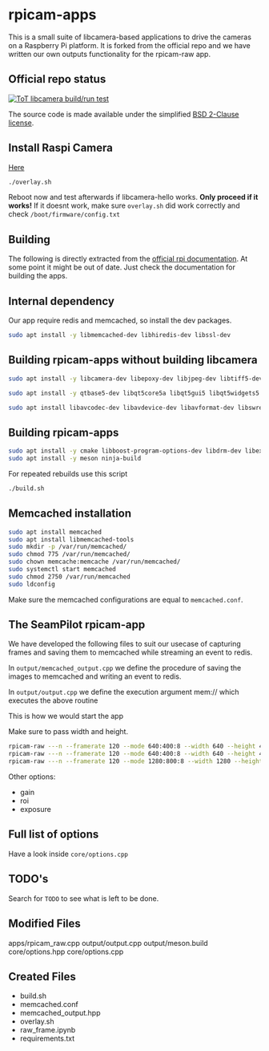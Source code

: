 # rpicam-apps
This is a small suite of libcamera-based applications to drive the cameras on a Raspberry Pi platform. It is forked from the official repo and we have written our own outputs functionality for the rpicam-raw app.

Official repo status
------

[![ToT libcamera build/run test](https://github.com/raspberrypi/rpicam-apps/actions/workflows/rpicam-test.yml/badge.svg)](https://github.com/raspberrypi/rpicam-apps/actions/workflows/rpicam-test.yml)

The source code is made available under the simplified [BSD 2-Clause license](https://spdx.org/licenses/BSD-2-Clause.html).

Install Raspi Camera
-----

[Here](https://www.raspberrypi.com/documentation/accessories/camera.html#installing-a-raspberry-pi-camera)

```sh
./overlay.sh
```

Reboot now and test afterwards if libcamera-hello works. **Only proceed if it works!** If it doesnt work, make sure `overlay.sh` did work correctly and check `/boot/firmware/config.txt`

Building
------

The following is directly extracted from the [official rpi documentation](https://www.raspberrypi.com/documentation/computers/camera_software.html#building-rpicam-apps-without-building-libcamera). At some point it might be out of date. Just check the documentation for building the apps.

Internal dependency
------

Our app require redis and memcached, so install the dev packages.

```sh
sudo apt install -y libmemcached-dev libhiredis-dev libssl-dev
```

Building rpicam-apps without building libcamera
------

```sh
sudo apt install -y libcamera-dev libepoxy-dev libjpeg-dev libtiff5-dev libpng-dev

sudo apt install -y qtbase5-dev libqt5core5a libqt5gui5 libqt5widgets5

sudo apt install libavcodec-dev libavdevice-dev libavformat-dev libswresample-dev
```

Building rpicam-apps
------

```sh
sudo apt install -y cmake libboost-program-options-dev libdrm-dev libexif-dev
sudo apt install -y meson ninja-build
```

For repeated rebuilds use this script

```sh
./build.sh
```

Memcached installation
------

```sh
sudo apt install memcached
sudo apt install libmemcached-tools
sudo mkdir -p /var/run/memcached/
sudo chmod 775 /var/run/memcached/
sudo chown memcache:memcache /var/run/memcached/
sudo systemctl start memcached
sudo chmod 2750 /var/run/memcached
sudo ldconfig
```

Make sure the memcached configurations are equal to `memcached.conf`. 

The SeamPilot rpicam-app
------

We have developed the following files to suit our usecase of capturing frames and saving them to memcached while streaming an event to redis.

In `output/memcached_output.cpp` we define the procedure of saving the images to memcached and writing an event to redis.

In `output/output.cpp` we define the execution argument mem:// which executes the above routine

This is how we would start the app

Make sure to pass width and height.

```sh
rpicam-raw ---n --framerate 120 --mode 640:400:8 --width 640 --height 400 -o test%05d.raw
rpicam-raw ---n --framerate 120 --mode 640:400:8 --width 640 --height 400 -o mem:// -t 0 --redis localhost:6379 --memcached localhost:11211
rpicam-raw ---n --framerate 120 --mode 1280:800:8 --width 1280 --height 800 -o mem:// -t 0 --redis localhost:6379 --memcached localhost:11211
```

Other options:

- gain
- roi
- exposure

Full list of options
------

Have a look inside `core/options.cpp`

TODO's
------

Search for `TODO` to see what is left to be done.

Modified Files
------

apps/rpicam_raw.cpp
output/output.cpp
output/meson.build
core/options.hpp
core/options.cpp

Created Files
------

- build.sh
- memcached.conf
- memcached_output.hpp
- overlay.sh
- raw_frame.ipynb
- requirements.txt

